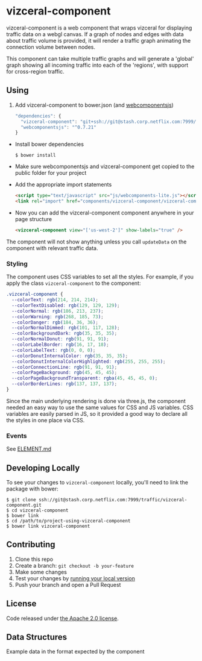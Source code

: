 # vizceral-component

vizceral-component is a web component that wraps vizceral for displaying traffic data on a webgl canvas. If a graph of nodes and edges with data about traffic volume is provided, it will render a traffic graph animating the connection volume between nodes.

This component can take multiple traffic graphs and will generate a 'global' graph showing all incoming traffic into each of the 'regions', with support for cross-region traffic.

## Using
1. Add vizceral-component to bower.json (and [webcomponentsjs](https://github.com/webcomponents/webcomponentsjs))

   ```js
   "dependencies": {
     "vizceral-component": "git+ssh://git@stash.corp.netflix.com:7999/traffic/vizceral-component.git#master",
     "webcomponentsjs": "^0.7.21"
   }
   ```

* Install bower dependencies

  ```
  $ bower install
  ```

* Make sure webcomponentsjs and vizceral-component get copied to the public folder for your project
* Add the appropriate import statements

  ```html
  <script type="text/javascript" src="js/webcomponents-lite.js"></script>
  <link rel="import" href="components/vizceral-component/vizceral-component.html"></link>
  ```

* Now you can add the vizceral-component component anywhere in your page structure

  ```html
  <vizceral-component view="['us-west-2']" show-labels="true" />
  ```

The component will not show anything unless you call `updateData` on the component with relevant traffic data.

### Styling
The component uses CSS variables to set all the styles. For example, if you apply the class `vizceral-component` to the component:

```css
.vizceral-component {
  --colorText: rgb(214, 214, 214);
  --colorTextDisabled: rgb(129, 129, 129);
  --colorNormal: rgb(186, 213, 237);
  --colorWarning: rgb(268, 185, 73);
  --colorDanger: rgb(184, 36, 36);
  --colorNormalDimmed: rgb(101, 117, 128);
  --colorBackgroundDark: rgb(35, 35, 35);
  --colorNormalDonut: rgb(91, 91, 91);
  --colorLabelBorder: rgb(16, 17, 18);
  --colorLabelText: rgb(0, 0, 0);
  --colorDonutInternalColor: rgb(35, 35, 35);
  --colorDonutInternalColorHighlighted: rgb(255, 255, 255);
  --colorConnectionLine: rgb(91, 91, 91);
  --colorPageBackground: rgb(45, 45, 45);
  --colorPageBackgroundTransparent: rgba(45, 45, 45, 0);
  --colorBorderLines: rgb(137, 137, 137);
}
```

Since the main underlying rendering is done via three.js, the component needed an easy way to use the same values for CSS and JS variables.  CSS variables are easily parsed in JS, so it provided a good way to declare all the styles in one place via CSS.

### Events
See [ELEMENT.md](ELEMENT.md#events)

## Developing Locally
To see your changes to `vizceral-component` locally, you'll need to link the package with bower:

```
$ git clone ssh://git@stash.corp.netflix.com:7999/traffic/vizceral-component.git
$ cd vizceral-component
$ bower link
$ cd /path/to/project-using-vizceral-component
$ bower link vizceral-component
```

## Contributing
1. Clone this repo
2. Create a branch: `git checkout -b your-feature`
3. Make some changes
4. Test your changes by [running your local version](#developing-locally)
5. Push your branch and open a Pull Request

## License

Code released under [the Apache 2.0 license](./LICENSE).

## Data Structures
Example data in the format expected by the component
